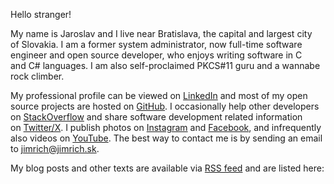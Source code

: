 Hello stranger!

My name is Jaroslav and I live near Bratislava, the capital and largest city of Slovakia. 
I am a former system administrator, now full-time software engineer and open source developer, who enjoys writing software in C and C# languages. 
I am also self-proclaimed PKCS#11 guru and a wannabe rock climber.

My professional profile can be viewed on [LinkedIn][1] and most of my open source projects are hosted on [GitHub][2]. 
I occasionally help other developers on [StackOverflow][3] and share software development related information on [Twitter/X][4]. 
I publish photos on [Instagram][5] and [Facebook][6], and infrequently also videos on [YouTube][7]. 
The best way to contact me is by sending an email to [jimrich@jimrich.sk][8].

My blog posts and other texts are available via [RSS feed][9] and are listed here:

[1]: https://sk.linkedin.com/in/jaroslavimrich
[2]: https://github.com/jariq/
[3]: https://stackoverflow.com/users/3325704/jariq
[4]: https://twitter.com/jimrichsk
[5]: https://www.instagram.com/jaroslav.imrich/
[6]: https://www.facebook.com/jimrich.sk
[7]: https://www.youtube.com/jariqsk
[8]: mailto:jimrich@jimrich.sk
[9]: /index.xml
